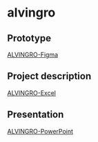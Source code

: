# alvingro

## Prototype 
[ALVINGRO-Figma](https://www.figma.com/file/4g8UxdtrazdGTO0GKAGRMy/Groceries?node-id=1%3A8)

## Project description
[ALVINGRO-Excel](https://studenthcmusedu-my.sharepoint.com/:x:/g/personal/1712108_student_hcmus_edu_vn/ESWdxQUr5mZNnHauJHtCLOQBjW5fu5OTAT_trUwWCquM5A?e=guLiUC)

## Presentation
[ALVINGRO-PowerPoint](https://studenthcmusedu-my.sharepoint.com/:p:/g/personal/1712108_student_hcmus_edu_vn/EWjS3o3fepRLtf9gOrdWHecBVIutHiu9yofNbr4_6FYwVw?e=Hur43I)
